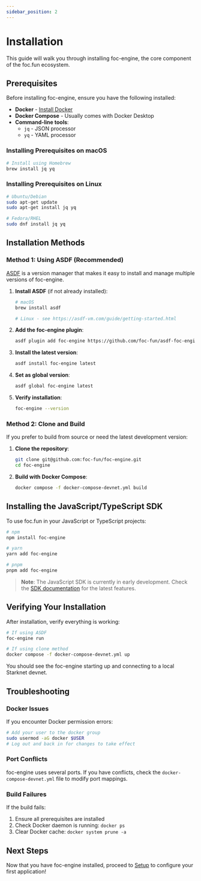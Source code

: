 ```yaml
---
sidebar_position: 2
---
```


# Installation

This guide will walk you through installing foc-engine, the core component of the foc.fun ecosystem.

## Prerequisites

Before installing foc-engine, ensure you have the following installed:

- **Docker** - [Install Docker](https://docs.docker.com/get-docker/)
- **Docker Compose** - Usually comes with Docker Desktop
- **Command-line tools**:
  - `jq` - JSON processor
  - `yq` - YAML processor

### Installing Prerequisites on macOS

```bash
# Install using Homebrew
brew install jq yq
```

### Installing Prerequisites on Linux

```bash
# Ubuntu/Debian
sudo apt-get update
sudo apt-get install jq yq

# Fedora/RHEL
sudo dnf install jq yq
```

## Installation Methods

### Method 1: Using ASDF (Recommended)

[ASDF](https://asdf-vm.com/) is a version manager that makes it easy to install and manage multiple versions of foc-engine.

1. **Install ASDF** (if not already installed):
   ```bash
   # macOS
   brew install asdf
   
   # Linux - see https://asdf-vm.com/guide/getting-started.html
   ```

2. **Add the foc-engine plugin**:
   ```bash
   asdf plugin add foc-engine https://github.com/foc-fun/asdf-foc-engine.git
   ```

3. **Install the latest version**:
   ```bash
   asdf install foc-engine latest
   ```

4. **Set as global version**:
   ```bash
   asdf global foc-engine latest
   ```

5. **Verify installation**:
   ```bash
   foc-engine --version
   ```

### Method 2: Clone and Build

If you prefer to build from source or need the latest development version:

1. **Clone the repository**:
   ```bash
   git clone git@github.com:foc-fun/foc-engine.git
   cd foc-engine
   ```

2. **Build with Docker Compose**:
   ```bash
   docker compose -f docker-compose-devnet.yml build
   ```

## Installing the JavaScript/TypeScript SDK

To use foc.fun in your JavaScript or TypeScript projects:

```bash
# npm
npm install foc-engine

# yarn
yarn add foc-engine

# pnpm
pnpm add foc-engine
```

> **Note**: The JavaScript SDK is currently in early development. Check the [SDK documentation](../sdks/js-ts) for the latest features.

## Verifying Your Installation

After installation, verify everything is working:

```bash
# If using ASDF
foc-engine run

# If using clone method
docker compose -f docker-compose-devnet.yml up
```

You should see the foc-engine starting up and connecting to a local Starknet devnet.

## Troubleshooting

### Docker Issues

If you encounter Docker permission errors:
```bash
# Add your user to the docker group
sudo usermod -aG docker $USER
# Log out and back in for changes to take effect
```

### Port Conflicts

foc-engine uses several ports. If you have conflicts, check the `docker-compose-devnet.yml` file to modify port mappings.

### Build Failures

If the build fails:
1. Ensure all prerequisites are installed
2. Check Docker daemon is running: `docker ps`
3. Clear Docker cache: `docker system prune -a`

## Next Steps

Now that you have foc-engine installed, proceed to [Setup](./setup) to configure your first application!